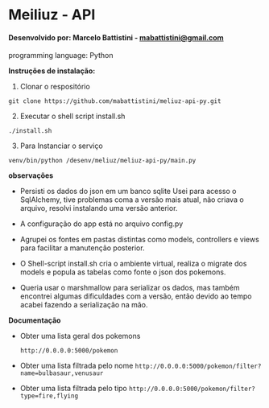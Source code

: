 # Meiliuz - API

#### Desenvolvido por:  Marcelo Battistini - mabattistini@gmail.com

programming language: Python

**Instruções de instalação:**

1. Clonar o respositório

`git clone https://github.com/mabattistini/meliuz-api-py.git`

2. Executar o shell script install.sh

`./install.sh`

3. Para Instanciar o serviço

`venv/bin/python /desenv/meliuz/meliuz-api-py/main.py`

**observações**

- Persisti os dados do json em um banco sqlite
Usei para acesso o SqlAlchemy, tive problemas 
coma a versão mais atual, não criava o arquivo,
resolvi instalando uma versão anterior.

- A configuração do app está no arquivo config.py

- Agrupei os fontes em pastas distintas como models, controllers e views 
para facilitar a manutenção  posterior.

- O Shell-script install.sh cria o ambiente virtual, realiza o migrate dos models
e popula as tabelas como fonte o json dos pokemons.

- Queria usar o marshmallow para serializar os dados, mas também
encontrei algumas dificuldades com a versão, então devido ao tempo
acabei fazendo a serialização na mão.


**Documentação**

- Obter uma lista geral dos pokemons

    `http://0.0.0.0:5000/pokemon`

- Obter uma lista filtrada pelo nome
   `http://0.0.0.0:5000/pokemon/filter?name=bulbasaur,venusaur`
  
- Obter uma lista filtrada pelo tipo
    `http://0.0.0.0:5000/pokemon/filter?type=fire,flying`



